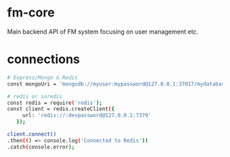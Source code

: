 # fm-core

Main backend API of FM system focusing on user management etc.


# connections

```sh
# Express/Mongo & Redis
const mongoUri = 'mongodb://myuser:mypassword@127.0.0.1:37017/mydatabase';

# redis or ioredis
const redis = require('redis');
const client = redis.createClient({
     url: 'redis://:devpassword@127.0.0.1:7379'
   });

client.connect()
.then(() => console.log('Connected to Redis'))
.catch(console.error);

```